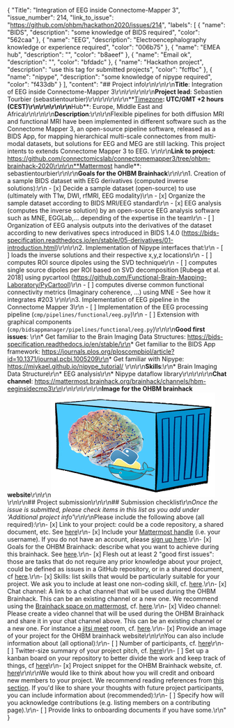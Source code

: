 {
  "Title": "Integration of EEG inside Connectome-Mapper 3",
  "issue_number": 214,
  "link_to_issue": "https://github.com/ohbm/hackathon2020/issues/214",
  "labels": [
    {
      "name": "BIDS",
      "description": "some knowledge of BIDS required",
      "color": "562caa"
    },
    {
      "name": "EEG",
      "description": "Electroencephalography knowledge or experience required",
      "color": "006b75"
    },
    {
      "name": "EMEA hub",
      "description": "",
      "color": "b8aeef"
    },
    {
      "name": "Email ok",
      "description": "",
      "color": "bfdadc"
    },
    {
      "name": "Hackathon project",
      "description": "use this tag for submitted projects",
      "color": "fcffbc"
    },
    {
      "name": "nipype",
      "description": "some knowledge of nipype required",
      "color": "f433db"
    }
  ],
  "content": "## Project info\r\n<!-- *Please fill this in first and then submit the issue* -->\r\n\r\n**Title**: Integration of EEG inside Connectome-Mapper 3\r\n<!--Name of your awesome project. Please also update the title of the issue to be the title of your project-->\r\n\r\n\r\n**Project lead**: Sebastien Tourbier (sebastientourbier)\r\n<!--Your name and GitHub login, possibly more than 1 lead-->\r\n\r\n\r\n**[Timezone](https://github.com/ohbm/hackathon2020/blob/master/.github/ISSUE_TEMPLATE/handbooks/projects.md#timezone)**: UTC/GMT +2 hours (CEST)\r\n<!--UTC offset of your timezone (cf. https://www.timeanddate.com/time/map/ for example).-->\r\n\r\n\r\n**Hub**: Europe, Middle East and Africa\r\n<!--Asia and Pacific / Europe, Middle East and Africa / The Americas based on location of project lead. Possibly more than 1 hub.-->\r\n\r\n**Description**:\r\n<!--Describe the main idea and context of your project in a few sentences.-->\r\nFlexible pipelines for both diffusion MRI and functional MRI have been implemented in different software such as the Connectome Mapper 3, an open-source pipeline software, released as a BIDS App, for mapping hierarchical multi-scale connectomes from multi-modal datasets, but solutions for EEG and MEG are still lacking. This project intents to extends Connectome Mapper 3 to EEG. \r\n\r\n**Link to project**: https://github.com/connectomicslab/connectomemapper3/tree/ohbm-brainhack-2020\r\n\r\n**Mattermost handle**: sebastientourbier\r\n\r\n**Goals for the OHBM Brainhack**\r\n\r\n1. Creation of a sample BIDS dataset with EEG derivatives (computed inverse solutions):\r\n  - [x] Decide a sample dataset (open-source) to use (ultimately with T1w, DWI, rfMRI, EEG modality)\r\n  - [x] Organize the sample dataset according to BIDS MRI/EEG standard\r\n  - [x] EEG analysis (computes the inverse solution) by an open-source EEG analysis software such as MNE, EGGLab,... depending of the expertise in the team\r\n  - [ ] Organization of EEG analysis outputs into the derivatives of the dataset according to new derivatives specs introduced in BIDS 1.4.0 (https://bids-specification.readthedocs.io/en/stable/05-derivatives/01-introduction.html)\r\n\r\n2. Implementation of Nipype interfaces that:\r\n  - [ ] loads the inverse solutions and their respective x,y,z locations\r\n  - [ ] computes ROI source dipoles using the SVD technique\r\n  - [ ] computes single source dipoles per ROI based on SVD decomposition [Rubega et al. 2018] using pycartool (https://github.com/Functional-Brain-Mapping-Laboratory/PyCartool)\r\n  - [ ] computes diverse common functional connectivity metrics (Imaginary coherence, ...) using MNE - See how it integrates #203 \r\n\r\n3. Implementation of EEG pipeline in the Connectome Mapper 3\r\n  - [ ] Implementation of the EEG processing pipeline (`cmp/pipelines/functional/eeg.py`)\r\n  - [ ] Extension with graphical components (`cmp/bidsappmanager/pipelines/functional/eeg.py`)\r\n\r\n**Good first issues**: \r\n*  Get familiar to the Brain Imaging Data Structures: https://bids-specification.readthedocs.io/en/stable/\r\n* Get familiar to the BIDS App framework: https://journals.plos.org/ploscompbiol/article?id=10.1371/journal.pcbi.1005209\r\n* Get familiar with Nipype: https://miykael.github.io/nipype_tutorial/ \r\n\r\n**Skills**:\r\n* Brain Imaging Data Structure\r\n* EEG analysis\r\n* Nipype dataflow library\r\n\r\n\r\n**Chat channel**: https://mattermost.brainhack.org/brainhack/channels/hbm-eeginsidecmp3\r\n<!-- If you are creating a channel on the [brainhack mattermost](https://mattermost.brainhack.org/) try to create a\r\n**public** channel with one of the following template names:\r\n\r\n- hbmhack-NAME_OF_YOUR_PROJECT\r\n- hbm-NAME_OF_YOUR_PROJECT\r\n\r\nThese would be the corresponding URLs that you can paste here.\r\n\r\nhttps://mattermost.brainhack.org/brainhack/channels/hbmhack-NAME_OF_YOUR_PROJECT\r\nhttps://mattermost.brainhack.org/brainhack/channels/hbm-NAME_OF_YOUR_PROJECT\r\n-->\r\n\r\n<!--\r\n**Video channel**: https://meet.jit.si/EEGinsideCMP3\r\n\r\nWe are trying to be super careful about \"zoom bombing\" possibility.\r\nSo we want to avoid having links to video chats in \"public space\".\r\nWe suggest that you create a Jitsi or Zoom room and mention it in your text channel as \"pinned\" message or in the channel header.\r\n\r\n-->\r\n\r\n**Image for the OHBM brainhack website**\r\n\r\n![Connectome Mapper 3](https://raw.githubusercontent.com/connectomicslab/cmp3-ohbm2020/master/images/container_cmp3.png)\r\n\r\n## Project submission\r\n\r\n## Submission checklist\r\n*Once the issue is submitted, please check items in this list as you add under 'Additional project info'*\r\n\r\nPlease include the following above (all required):\r\n-   [x] Link to your project: could be a code repository, a shared document, etc. See [here](https://github.com/ohbm/hackathon2020/blob/master/.github/ISSUE_TEMPLATE/handbooks/projects.md#link-to-project)\r\n-   [x] Include your [Mattermost handle](https://mattermost.brainhack.org/) (i.e. your username). If you do not have an account, please [sign up here](https://mattermost.brainhack.org/signup_email).\r\n-   [x] Goals for the OHBM Brainhack: describe what you want to achieve during this brainhack. See [here](https://github.com/ohbm/hackathon2020/blob/master/.github/ISSUE_TEMPLATE/handbooks/projects.md#goals).\r\n-   [x] Flesh out at least 2 \"good first issues\": those are tasks that do not require any prior knowledge about your project, could be defined as issues in a GitHub repository, or in a shared document, cf [here](https://github.com/ohbm/hackathon2020/blob/master/.github/ISSUE_TEMPLATE/handbooks/projects.md#onboarding-2-good-first-issues).\r\n-   [x] Skills: list skills that would be particularly suitable for your project. We ask you to include at least one non-coding skill, cf. [here](https://github.com/ohbm/hackathon2020/blob/master/.github/ISSUE_TEMPLATE/handbooks/projects.md#onboarding-skills).\r\n-   [x] Chat channel: A link to a chat channel that will be used during the OHBM Brainhack. This can be an existing channel or a new one. We recommend using the [Brainhack space on mattermost](https://mattermost.brainhack.org/), cf. [here](https://github.com/ohbm/hackathon2020/blob/master/.github/ISSUE_TEMPLATE/handbooks/projects.md#chat).\r\n-   [x] Video channel: Please create a video channel that will be used during the OHBM Brainhack and share it in your chat channel above. This can be an existing channel or a new one. For instance a [jitsi meet](https://meet.jit.si/) room, cf. [here](https://github.com/ohbm/hackathon2020/blob/master/.github/ISSUE_TEMPLATE/handbooks/projects.md#video-calls).\r\n-   [x] Provide an image of your project for the OHBM brainhack website\r\n\r\nYou can also include information about (all optional):\r\n-   [ ] Number of participants, cf. [here](https://github.com/ohbm/hackathon2020/blob/master/.github/ISSUE_TEMPLATE/handbooks/projects.md#participant-capacity)\r\n-   [ ] Twitter-size summary of your project pitch, cf. [here](https://github.com/ohbm/hackathon2020/blob/master/.github/ISSUE_TEMPLATE/handbooks/projects.md#twitter-size-summary-of-your-project-pitch)\r\n-   [ ] Set up a kanban board on your repository to better divide the work and keep track of things, cf [here](https://github.com/ohbm/hackathon2020/blob/master/.github/ISSUE_TEMPLATE/handbooks/projects.md#set-up-a-kanban-board)\r\n-   [x] Project snippet for the OHBM Brainhack website, cf. [here](https://github.com/ohbm/hackathon2020/blob/master/.github/ISSUE_TEMPLATE/handbooks/projects.md#project-snippet-for-the-ohbm-brainhack-website)\r\n\r\nWe would like to think about how you will credit and onboard new members to your project. We recommend reading references from [this section](https://github.com/ohbm/hackathon2020/blob/master/.github/ISSUE_TEMPLATE/handbooks/projects.md#credit-and-onboarding). If you'd like to share your thoughts with future project participants, you can include information about (recommended):\r\n-   [ ] Specify how will you acknowledge contributions (e.g. listing members on a contributing page).\r\n-   [ ] Provide links to onboarding documents if you have some.\r\n"
}